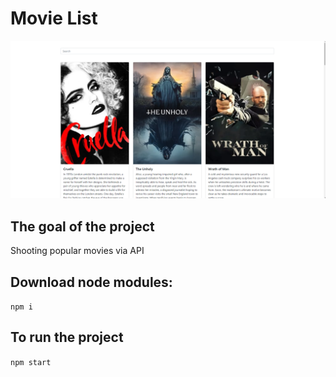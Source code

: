 # Movie List

![Movie List Design](https://github.com/melisademirparmak/movies/blob/master/src/images/preview.PNG)




## The goal of the project

Shooting popular movies via API

## Download node modules:
`npm i`

## To run the project
`npm start`
